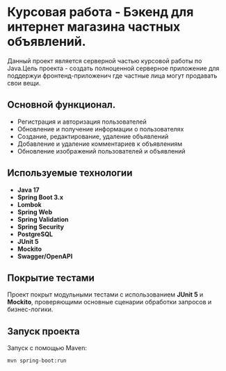 # Курсовая работа - Бэкенд для интернет магазина частных объявлений.

Данный проект является серверной частью курсовой работы по Java.Цель проекта - создать полноценной серверное приложение для поддержуи фронтенд-приложенич где частные лица могут продавать свои вещи.

## Основной функционал.

- Регистрация и авторизация пользователей
- Обновление и получение информации о пользователях
- Создание, редактирование, удаление объявлений
- Добавление и удаление комментариев к объявлениям
- Обновление изображений пользователей и объявлений

## Используемые технологии

- **Java 17**
- **Spring Boot 3.x**
- **Lombok**
- **Spring Web**
- **Spring Validation**
- **Spring Security**
- **PostgreSQL**
- **JUnit 5**
- **Mockito**
- **Swagger/OpenAPI**

## Покрытие тестами

Проект покрыт модульными тестами с использованием **JUnit 5** и **Mockito**, проверяющими основные сценарии обработки запросов и бизнес-логики.

## Запуск проекта

Запуск с помощью Maven:

```bash
mvn spring-boot:run
